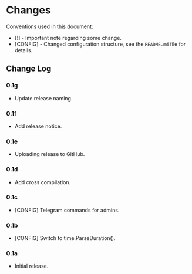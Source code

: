 # Changes

Conventions used in this document:

* [!] - Important note regarding some change.
* [CONFIG] - Changed configuration structure, see the `README.md` file for details.

## Change Log

### 0.1g

* Update release naming.

### 0.1f

* Add release notice.

### 0.1e

* Uploading release to GitHub.

### 0.1d

* Add cross compilation.

### 0.1c

* [CONFIG] Telegram commands for admins.

### 0.1b

* [CONFIG] Switch to time.ParseDuration().

### 0.1a

* Initial release.

